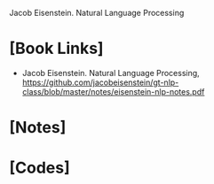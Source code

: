 Jacob Eisenstein. Natural Language Processing


# [Book Links]
+ Jacob Eisenstein. Natural Language Processing, https://github.com/jacobeisenstein/gt-nlp-class/blob/master/notes/eisenstein-nlp-notes.pdf


# [Notes]


# [Codes]
